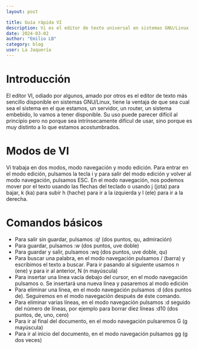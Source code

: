```yaml
---
layout: post

title: Guía rápida VI
description: Vi es el editor de texto universal en sistemas GNU/Linux
date: 2024-03-02
author: "Emilio LB"
category: blog
user: La Jaquería
---
```


# Introducción
El editor VI, odiado por algunos, amado por otros es el editor de texto más sencillo disponible en sistemas GNU/Linux, tiene la ventaja de que sea 
cual sea el sistema en el que estamos, un servidor, un router, un sistema embebido, lo vamos a tener disponible. Su uso puede parecer difícil al principio 
pero no porque sea intrínsecamente difícul de usar, sino porque es muy distinto a lo que estamos acostumbrados.

# Modos de VI
Vi trabaja en dos modos, modo navegación y modo edición. Para entrar en el modo edición, pulsamos la tecla i y para salir del modo edición y volver 
al modo navegación, pulsamos ESC. En el modo navegación, nos podemos mover por el texto usando las flechas del teclado o usando j (jota) para bajar, k (ka) para subir 
h (hache) para ir a la izquierda y l (ele) para ir a la derecha.

# Comandos básicos
* Para salir sin guardar, pulsamos :q! (dos puntos, qu, admiración)
* Para guardar, pulsamos :w (dos puntos, uve doble)
* Para guardar y salir, pulsamos :wq (dos puntos, uve doble, qu)
* Para buscar una palabra, en el modo navegación pulsamos / (barra) y escribimos el texto a buscar. Para ir pasando al siguiente usamos n (ene) y para ir 
al anterior, N (n mayúscula)
* Para insertar una línea vacía debajo del cursor, en el modo navegación pulsamos o. Se insertará una nueva línea y pasaremos al modo edición
* Para eliminar una línea, en el modo navegación pulsamos :d (dos puntos de). Seguiremos en el modo navegación después de éste comando.
* Para eliminar varias líneas, en el modo navegación pulsamos :d seguido del número de líneas, por ejemplo 
para borrar diez líneas :d10 (dos puntos, de, uno, cero)
* Para ir al final del documento, en el modo navegación pulsaremos G (g mayúscula)
* Para ir al inicio del documento, en el modo navegación pulsamos gg (g dos veces)
